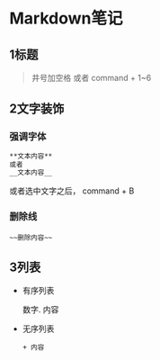 # Markdown笔记

## 1标题

> 井号加空格 或者 command + 1~6



## 2文字装饰

### 强调字体

```markdown
**文本内容**
或者
__文本内容__
```

或者选中文字之后， command + B

### 删除线

```
~~删除内容~~
```

## 3列表

+ 有序列表

  数字. 内容

+ 无序列表

  ```
  + 内容
  ```

  









